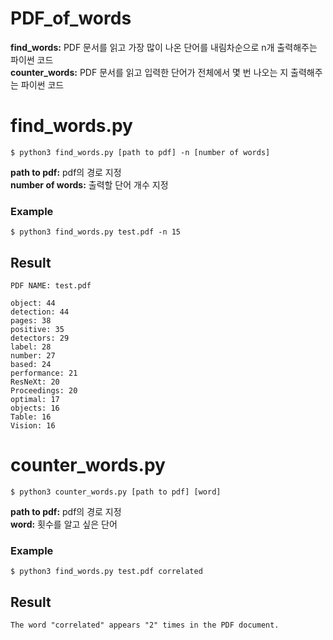 # PDF_of_words
**find_words:** PDF 문서를 읽고 가장 많이 나온 단어를 내림차순으로 n개 출력해주는 파이썬 코드  
**counter_words:** PDF 문서를 읽고 입력한 단어가 전체에서 몇 번 나오는 지 출력해주는 파이썬 코드
  
# find_words.py
```
$ python3 find_words.py [path to pdf] -n [number of words] 
```  
**path to pdf:** pdf의 경로 지정  
**number of words:** 출력할 단어 개수 지정
<br/>
### Example
```
$ python3 find_words.py test.pdf -n 15
```  
## Result  
```
PDF NAME: test.pdf

object: 44
detection: 44
pages: 38
positive: 35
detectors: 29
label: 28
number: 27
based: 24
performance: 21
ResNeXt: 20
Proceedings: 20
optimal: 17
objects: 16
Table: 16
Vision: 16
```

  
  
# counter_words.py
```
$ python3 counter_words.py [path to pdf] [word] 
```  
**path to pdf:** pdf의 경로 지정  
**word:** 횟수를 알고 싶은 단어
<br/>
### Example
```
$ python3 find_words.py test.pdf correlated
```  
## Result  
```
The word "correlated" appears "2" times in the PDF document.
```
